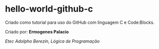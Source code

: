 # hello-world-github-c
Criado como tutorial para uso do GitHub com linguagem C e Code:Blocks.

Criado por: **Ermogenes Palacio**

_Etec Adolpho Berezin, Lógica de Programação_
